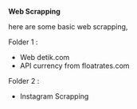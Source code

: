 <b> Web Scrapping </b>

here are some basic web scrapping, 

Folder 1 :
- Web detik.com
- API currency from floatrates.com

Folder 2 :
- Instagram Scrapping

